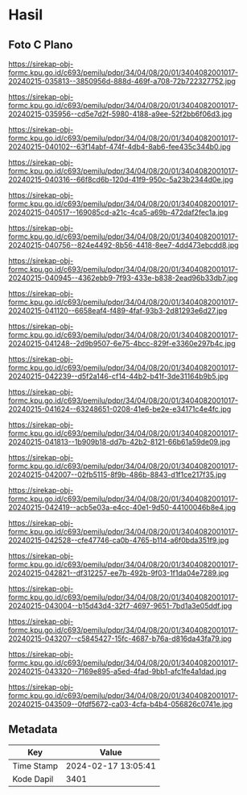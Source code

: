# Hasil

## Foto C Plano

https://sirekap-obj-formc.kpu.go.id/c693/pemilu/pdpr/34/04/08/20/01/3404082001017-20240215-035813--3850956d-888d-469f-a708-72b722327752.jpg

https://sirekap-obj-formc.kpu.go.id/c693/pemilu/pdpr/34/04/08/20/01/3404082001017-20240215-035956--cd5e7d2f-5980-4188-a9ee-52f2bb6f06d3.jpg

https://sirekap-obj-formc.kpu.go.id/c693/pemilu/pdpr/34/04/08/20/01/3404082001017-20240215-040102--63f14abf-474f-4db4-8ab6-fee435c344b0.jpg

https://sirekap-obj-formc.kpu.go.id/c693/pemilu/pdpr/34/04/08/20/01/3404082001017-20240215-040316--66f8cd6b-120d-41f9-950c-5a23b2344d0e.jpg

https://sirekap-obj-formc.kpu.go.id/c693/pemilu/pdpr/34/04/08/20/01/3404082001017-20240215-040517--169085cd-a21c-4ca5-a69b-472daf2fec1a.jpg

https://sirekap-obj-formc.kpu.go.id/c693/pemilu/pdpr/34/04/08/20/01/3404082001017-20240215-040756--824e4492-8b56-4418-8ee7-4dd473ebcdd8.jpg

https://sirekap-obj-formc.kpu.go.id/c693/pemilu/pdpr/34/04/08/20/01/3404082001017-20240215-040945--4362ebb9-7f93-433e-b838-2ead96b33db7.jpg

https://sirekap-obj-formc.kpu.go.id/c693/pemilu/pdpr/34/04/08/20/01/3404082001017-20240215-041120--6658eaf4-f489-4faf-93b3-2d81293e6d27.jpg

https://sirekap-obj-formc.kpu.go.id/c693/pemilu/pdpr/34/04/08/20/01/3404082001017-20240215-041248--2d9b9507-6e75-4bcc-829f-e3360e297b4c.jpg

https://sirekap-obj-formc.kpu.go.id/c693/pemilu/pdpr/34/04/08/20/01/3404082001017-20240215-042239--d5f2a146-cf14-44b2-b41f-3de31164b9b5.jpg

https://sirekap-obj-formc.kpu.go.id/c693/pemilu/pdpr/34/04/08/20/01/3404082001017-20240215-041624--63248651-0208-41e6-be2e-e34171c4e4fc.jpg

https://sirekap-obj-formc.kpu.go.id/c693/pemilu/pdpr/34/04/08/20/01/3404082001017-20240215-041813--1b909b18-dd7b-42b2-8121-66b61a59de09.jpg

https://sirekap-obj-formc.kpu.go.id/c693/pemilu/pdpr/34/04/08/20/01/3404082001017-20240215-042007--02fb5115-8f9b-486b-8843-d1f1ce217f35.jpg

https://sirekap-obj-formc.kpu.go.id/c693/pemilu/pdpr/34/04/08/20/01/3404082001017-20240215-042419--acb5e03a-e4cc-40e1-9d50-44100046b8e4.jpg

https://sirekap-obj-formc.kpu.go.id/c693/pemilu/pdpr/34/04/08/20/01/3404082001017-20240215-042528--cfe47746-ca0b-4765-b114-a6f0bda351f9.jpg

https://sirekap-obj-formc.kpu.go.id/c693/pemilu/pdpr/34/04/08/20/01/3404082001017-20240215-042821--df312257-ee7b-492b-9f03-1f1da04e7289.jpg

https://sirekap-obj-formc.kpu.go.id/c693/pemilu/pdpr/34/04/08/20/01/3404082001017-20240215-043004--b15d43d4-32f7-4697-9651-7bd1a3e05ddf.jpg

https://sirekap-obj-formc.kpu.go.id/c693/pemilu/pdpr/34/04/08/20/01/3404082001017-20240215-043207--c5845427-15fc-4687-b76a-d816da43fa79.jpg

https://sirekap-obj-formc.kpu.go.id/c693/pemilu/pdpr/34/04/08/20/01/3404082001017-20240215-043320--7169e895-a5ed-4fad-9bb1-afc1fe4a1dad.jpg

https://sirekap-obj-formc.kpu.go.id/c693/pemilu/pdpr/34/04/08/20/01/3404082001017-20240215-043509--0fdf5672-ca03-4cfa-b4b4-056826c0741e.jpg


## Metadata

| Key        | Value               |
| ---------- | ------------------- |
| Time Stamp | 2024-02-17 13:05:41 |
| Kode Dapil | 3401                |



